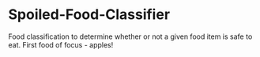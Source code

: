 # Spoiled-Food-Classifier
Food classification to determine whether or not a given food item is safe to eat. First food of focus - 
apples!     

